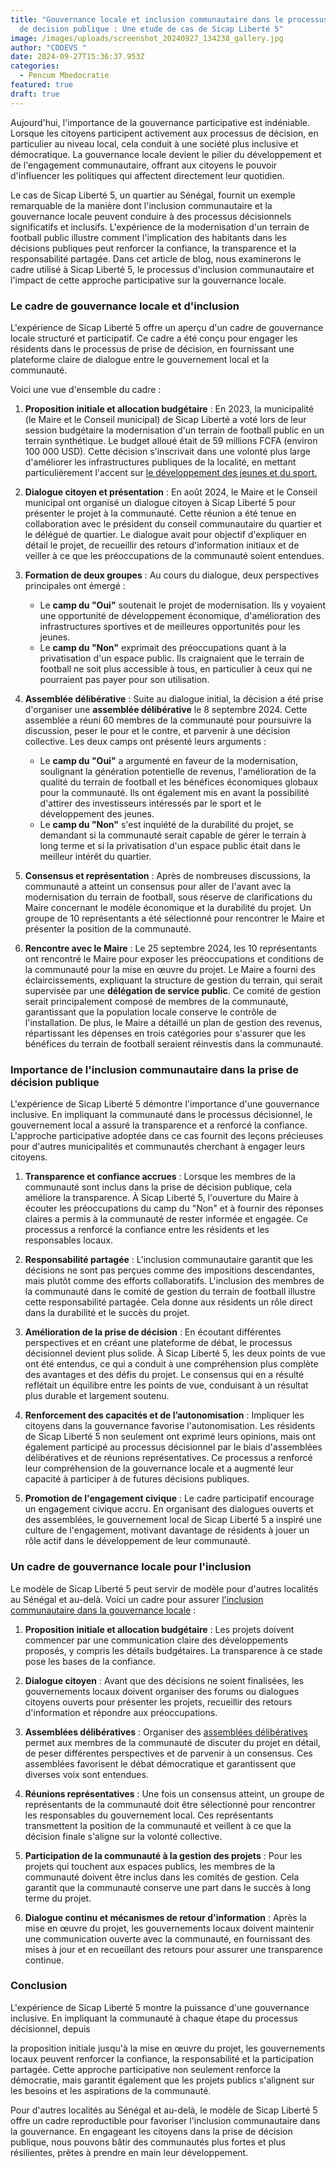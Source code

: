 ```yaml
---
title: "Gouvernance locale et inclusion communautaire dans le processus de prise
  de decision publique : Une etude de cas de Sicap Liberté 5"
image: /images/uploads/screenshot_20240927_134238_gallery.jpg
author: "CODEVS "
date: 2024-09-27T15:36:37.953Z
categories:
  - Pencum Mbedocratie
featured: true
draft: true
---
```

Aujourd'hui, l'importance de la gouvernance participative est indéniable. Lorsque les citoyens participent activement aux processus de décision, en particulier au niveau local, cela conduit à une société plus inclusive et démocratique. La gouvernance locale devient le pilier du développement et de l'engagement communautaire, offrant aux citoyens le pouvoir d'influencer les politiques qui affectent directement leur quotidien.

Le cas de Sicap Liberté 5, un quartier au Sénégal, fournit un exemple remarquable de la manière dont l'inclusion communautaire et la gouvernance locale peuvent conduire à des processus décisionnels significatifs et inclusifs. L'expérience de la modernisation d'un terrain de football public illustre comment l'implication des habitants dans les décisions publiques peut renforcer la confiance, la transparence et la responsabilité partagée. Dans cet article de blog, nous examinerons le cadre utilisé à Sicap Liberté 5, le processus d'inclusion communautaire et l'impact de cette approche participative sur la gouvernance locale.

### Le cadre de gouvernance locale et d'inclusion

L'expérience de Sicap Liberté 5 offre un aperçu d'un cadre de gouvernance locale structuré et participatif. Ce cadre a été conçu pour engager les résidents dans le processus de prise de décision, en fournissant une plateforme claire de dialogue entre le gouvernement local et la communauté.

Voici une vue d'ensemble du cadre :

1. **Proposition initiale et allocation budgétaire** : En 2023, la municipalité (le Maire et le Conseil municipal) de Sicap Liberté a voté lors de leur session budgétaire la modernisation d'un terrain de football public en un terrain synthétique. Le budget alloué était de 59 millions FCFA (environ 100 000 USD). Cette décision s'inscrivait dans une volonté plus large d'améliorer les infrastructures publiques de la localité, en mettant particulièrement l'accent sur [le développement des jeunes et du sport.](https://codevsn.org/actualites/le-football-un-tremplin-pour-le-developpement-et-leducation-des-jeunes/)

2. **Dialogue citoyen et présentation** : En août 2024, le Maire et le Conseil municipal ont organisé un dialogue citoyen à Sicap Liberté 5 pour présenter le projet à la communauté. Cette réunion a été tenue en collaboration avec le président du conseil communautaire du quartier et le délégué de quartier. Le dialogue avait pour objectif d'expliquer en détail le projet, de recueillir des retours d'information initiaux et de veiller à ce que les préoccupations de la communauté soient entendues.

3. **Formation de deux groupes** : Au cours du dialogue, deux perspectives principales ont émergé :
   - Le **camp du "Oui"** soutenait le projet de modernisation. Ils y voyaient une opportunité de développement économique, d'amélioration des infrastructures sportives et de meilleures opportunités pour les jeunes.
   - Le **camp du "Non"** exprimait des préoccupations quant à la privatisation d'un espace public. Ils craignaient que le terrain de football ne soit plus accessible à tous, en particulier à ceux qui ne pourraient pas payer pour son utilisation.

4. **Assemblée délibérative** : Suite au dialogue initial, la décision a été prise d'organiser une **assemblée délibérative** le 8 septembre 2024. Cette assemblée a réuni 60 membres de la communauté pour poursuivre la discussion, peser le pour et le contre, et parvenir à une décision collective. Les deux camps ont présenté leurs arguments :
   - Le **camp du "Oui"** a argumenté en faveur de la modernisation, soulignant la génération potentielle de revenus, l'amélioration de la qualité du terrain de football et les bénéfices économiques globaux pour la communauté. Ils ont également mis en avant la possibilité d'attirer des investisseurs intéressés par le sport et le développement des jeunes.
   - Le **camp du "Non"** s'est inquiété de la durabilité du projet, se demandant si la communauté serait capable de gérer le terrain à long terme et si la privatisation d'un espace public était dans le meilleur intérêt du quartier.

5. **Consensus et représentation** : Après de nombreuses discussions, la communauté a atteint un consensus pour aller de l'avant avec la modernisation du terrain de football, sous réserve de clarifications du Maire concernant le modèle économique et la durabilité du projet. Un groupe de 10 représentants a été sélectionné pour rencontrer le Maire et présenter la position de la communauté.

6. **Rencontre avec le Maire** : Le 25 septembre 2024, les 10 représentants ont rencontré le Maire pour exposer les préoccupations et conditions de la communauté pour la mise en œuvre du projet. Le Maire a fourni des éclaircissements, expliquant la structure de gestion du terrain, qui serait supervisée par une **délégation de service public**. Ce comité de gestion serait principalement composé de membres de la communauté, garantissant que la population locale conserve le contrôle de l'installation. De plus, le Maire a détaillé un plan de gestion des revenus, répartissant les dépenses en trois catégories pour s'assurer que les bénéfices du terrain de football seraient réinvestis dans la communauté.

### Importance de l'inclusion communautaire dans la prise de décision publique

L'expérience de Sicap Liberté 5 démontre l'importance d'une gouvernance inclusive. En impliquant la communauté dans le processus décisionnel, le gouvernement local a assuré la transparence et a renforcé la confiance. L'approche participative adoptée dans ce cas fournit des leçons précieuses pour d'autres municipalités et communautés cherchant à engager leurs citoyens.

1. **Transparence et confiance accrues** : Lorsque les membres de la communauté sont inclus dans la prise de décision publique, cela améliore la transparence. À Sicap Liberté 5, l'ouverture du Maire à écouter les préoccupations du camp du "Non" et à fournir des réponses claires a permis à la communauté de rester informée et engagée. Ce processus a renforcé la confiance entre les résidents et les responsables locaux.

2. **Responsabilité partagée** : L'inclusion communautaire garantit que les décisions ne sont pas perçues comme des impositions descendantes, mais plutôt comme des efforts collaboratifs. L'inclusion des membres de la communauté dans le comité de gestion du terrain de football illustre cette responsabilité partagée. Cela donne aux résidents un rôle direct dans la durabilité et le succès du projet.

3. **Amélioration de la prise de décision** : En écoutant différentes perspectives et en créant une plateforme de débat, le processus décisionnel devient plus solide. À Sicap Liberté 5, les deux points de vue ont été entendus, ce qui a conduit à une compréhension plus complète des avantages et des défis du projet. Le consensus qui en a résulté reflétait un équilibre entre les points de vue, conduisant à un résultat plus durable et largement soutenu.

4. **Renforcement des capacités et de l’autonomisation** : Impliquer les citoyens dans la gouvernance favorise l'autonomisation. Les résidents de Sicap Liberté 5 non seulement ont exprimé leurs opinions, mais ont également participé au processus décisionnel par le biais d'assemblées délibératives et de réunions représentatives. Ce processus a renforcé leur compréhension de la gouvernance locale et a augmenté leur capacité à participer à de futures décisions publiques.

5. **Promotion de l'engagement civique** : Le cadre participatif encourage un engagement civique accru. En organisant des dialogues ouverts et des assemblées, le gouvernement local de Sicap Liberté 5 a inspiré une culture de l'engagement, motivant davantage de résidents à jouer un rôle actif dans le développement de leur communauté.

### Un cadre de gouvernance locale pour l'inclusion

Le modèle de Sicap Liberté 5 peut servir de modèle pour d'autres localités au Sénégal et au-delà. Voici un cadre pour assurer [l'inclusion communautaire dans la gouvernance locale](https://codevsn.org/actualites/promouvoir-la-transparence-budgetaire-session-de-formation-du-programme-dappui-a-la-societe-civile/) :

1. **Proposition initiale et allocation budgétaire** : Les projets doivent commencer par une communication claire des développements proposés, y compris les détails budgétaires. La transparence à ce stade pose les bases de la confiance.

2. **Dialogue citoyen** : Avant que des décisions ne soient finalisées, les gouvernements locaux doivent organiser des forums ou dialogues citoyens ouverts pour présenter les projets, recueillir des retours d'information et répondre aux préoccupations.

3. **Assemblées délibératives** : Organiser des [assemblées délibératives](https://codevsn.org/publications/proces-verbal-assemblee-generale-2023/) permet aux membres de la communauté de discuter du projet en détail, de peser différentes perspectives et de parvenir à un consensus. Ces assemblées favorisent le débat démocratique et garantissent que diverses voix sont entendues.

4. **Réunions représentatives** : Une fois un consensus atteint, un groupe de représentants de la communauté doit être sélectionné pour rencontrer les responsables du gouvernement local. Ces représentants transmettent la position de la communauté et veillent à ce que la décision finale s'aligne sur la volonté collective.

5. **Participation de la communauté à la gestion des projets** : Pour les projets qui touchent aux espaces publics, les membres de la communauté doivent être inclus dans les comités de gestion. Cela garantit que la communauté conserve une part dans le succès à long terme du projet.

6. **Dialogue continu et mécanismes de retour d'information** : Après la mise en œuvre du projet, les gouvernements locaux doivent maintenir une communication ouverte avec la communauté, en fournissant des mises à jour et en recueillant des retours pour assurer une transparence continue.

### Conclusion

L'expérience de Sicap Liberté 5 montre la puissance d'une gouvernance inclusive. En impliquant la communauté à chaque étape du processus décisionnel, depuis

la proposition initiale jusqu'à la mise en œuvre du projet, les gouvernements locaux peuvent renforcer la confiance, la responsabilité et la participation partagée. Cette approche participative non seulement renforce la démocratie, mais garantit également que les projets publics s'alignent sur les besoins et les aspirations de la communauté.

Pour d'autres localités au Sénégal et au-delà, le modèle de Sicap Liberté 5 offre un cadre reproductible pour favoriser l'inclusion communautaire dans la gouvernance. En engageant les citoyens dans la prise de décision publique, nous pouvons bâtir des communautés plus fortes et plus résilientes, prêtes à prendre en main leur développement.